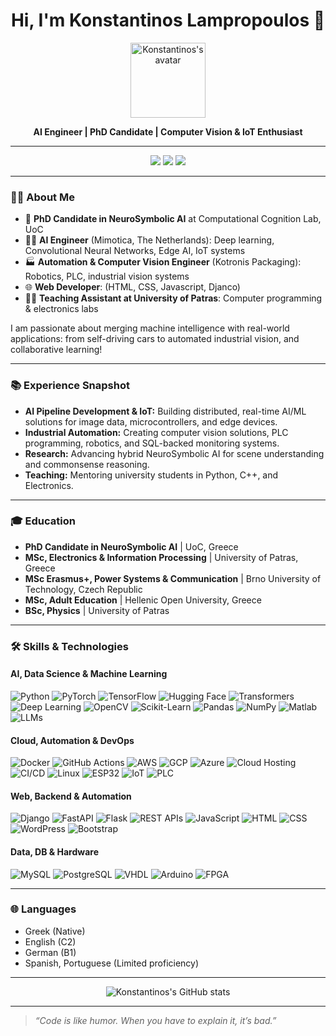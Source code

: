 <!-- README.md for GitHub Profile (konstantinoslamp) -->

<h1 align="center">Hi, I'm Konstantinos Lampropoulos 👋</h1>
<p align="center">
  <img src="https://avatars.githubusercontent.com/u/your-github-id" alt="Konstantinos's avatar" width="120"/>
</p>
<p align="center">
  <b>AI Engineer | PhD Candidate | Computer Vision & IoT Enthusiast</b>
</p>

---

<p align="center">
  <a href="mailto:konstantinoslamprop@gmail.com"><img src="https://img.shields.io/badge/email-D14836?style=for-the-badge&logo=gmail&logoColor=white"/></a>
  <a href="https://linkedin.com/in/konstantinos--lampropoulos"><img src="https://img.shields.io/badge/linkedin-0A66C2?style=for-the-badge&logo=linkedin&logoColor=white"/></a>
  <a href="https://github.com/konstantinoslamp"><img src="https://img.shields.io/badge/github-181717?style=for-the-badge&logo=github&logoColor=white"/></a>
</p>

---

### 👨‍💻 About Me

- 🔭 **PhD Candidate in NeuroSymbolic AI** at Computational Cognition Lab, UoC
- 👨‍💼 **AI Engineer** (Mimotica, The Netherlands): Deep learning, Convolutional Neural Networks, Edge AI, IoT systems
- 🏭 **Automation & Computer Vision Engineer** (Kotronis Packaging): Robotics, PLC, industrial vision systems 
- 🌐 **Web Developer**:  (HTML, CSS, Javascript, Djanco)
- 🧑‍🏫 **Teaching Assistant at University of Patras**: Computer programming & electronics labs

I am passionate about merging machine intelligence with real-world applications: from self-driving cars to automated industrial vision, and collaborative learning!

---


### 📚 Experience Snapshot

- **AI Pipeline Development & IoT:** Building distributed, real-time AI/ML solutions for image data, microcontrollers, and edge devices.
- **Industrial Automation:** Creating computer vision solutions, PLC programming, robotics, and SQL-backed monitoring systems.
- **Research:** Advancing hybrid NeuroSymbolic AI for scene understanding and commonsense reasoning.
- **Teaching:** Mentoring university students in Python, C++, and Electronics.

---

### 🎓 Education

- **PhD Candidate in NeuroSymbolic AI** | UoC, Greece
- **MSc, Electronics & Information Processing** | University of Patras, Greece
- **MSc Erasmus+, Power Systems & Communication** | Brno University of Technology, Czech Republic
- **MSc, Adult Education** | Hellenic Open University, Greece
- **BSc, Physics** | University of Patras

---

### 🛠️ Skills & Technologies

#### **AI, Data Science & Machine Learning**
![Python](https://img.shields.io/badge/Python-3776AB?logo=python&logoColor=white)
![PyTorch](https://img.shields.io/badge/PyTorch-EE4C2C?logo=pytorch&logoColor=white)
![TensorFlow](https://img.shields.io/badge/TensorFlow-FF6F00?logo=tensorflow&logoColor=white)
![Hugging Face](https://img.shields.io/badge/HuggingFace-FFD21F?logo=huggingface&logoColor=black)
![Transformers](https://img.shields.io/badge/Transformers-563d7c?logo=huggingface&logoColor=white)
![Deep Learning](https://img.shields.io/badge/Deep%20Learning-0076A8?logo=deepmind&logoColor=white)
![OpenCV](https://img.shields.io/badge/OpenCV-5C3EE8?logo=opencv&logoColor=white)
![Scikit-Learn](https://img.shields.io/badge/Scikit--Learn-F7931E?logo=scikit-learn&logoColor=white)
![Pandas](https://img.shields.io/badge/Pandas-150458?logo=pandas&logoColor=white)
![NumPy](https://img.shields.io/badge/Numpy-013243?logo=numpy&logoColor=white)
![Matlab](https://img.shields.io/badge/Matlab-0076A8?logo=mathworks&logoColor=white)
![LLMs](https://img.shields.io/badge/LLMs-563d7c?logo=OpenAI&logoColor=white)

#### **Cloud, Automation & DevOps**
![Docker](https://img.shields.io/badge/Docker-2496ED?logo=docker&logoColor=white)
![GitHub Actions](https://img.shields.io/badge/GitHub%20Actions-2088FF?logo=githubactions&logoColor=white)
![AWS](https://img.shields.io/badge/AWS-FF9900?logo=amazonaws&logoColor=white)
![GCP](https://img.shields.io/badge/Google%20Cloud-4285F4?logo=googlecloud&logoColor=white)
![Azure](https://img.shields.io/badge/Azure-0078D4?logo=microsoftazure&logoColor=white)
![Cloud Hosting](https://img.shields.io/badge/Cloud%20Hosting-4285F4?logo=cloudflare&logoColor=white)
![CI/CD](https://img.shields.io/badge/CI/CD-343434?logo=githubactions&logoColor=white)
![Linux](https://img.shields.io/badge/Linux-FCC624?logo=linux&logoColor=black)
![ESP32](https://img.shields.io/badge/ESP32-222324?logo=espressif&logoColor=white)
![IoT](https://img.shields.io/badge/IoT-1E90FF?logo=raspberrypi&logoColor=white)
![PLC](https://img.shields.io/badge/PLC-ffa500?logo=siemens&logoColor=white)

#### **Web, Backend & Automation**
![Django](https://img.shields.io/badge/Django-092E20?logo=django&logoColor=white)
![FastAPI](https://img.shields.io/badge/FastAPI-009688?logo=fastapi&logoColor=white)
![Flask](https://img.shields.io/badge/Flask-000000?logo=flask&logoColor=white)
![REST APIs](https://img.shields.io/badge/REST%20APIs-4A90E2?logo=api&logoColor=white)
![JavaScript](https://img.shields.io/badge/JavaScript-F7DF1E?logo=javascript&logoColor=black)
![HTML](https://img.shields.io/badge/HTML-E34F26?logo=html5&logoColor=white)
![CSS](https://img.shields.io/badge/CSS-1572B6?logo=css3&logoColor=white)
![WordPress](https://img.shields.io/badge/WordPress-21759B?logo=wordpress&logoColor=white)
![Bootstrap](https://img.shields.io/badge/Bootstrap-563D7C?logo=bootstrap&logoColor=white)

#### **Data, DB & Hardware**
![MySQL](https://img.shields.io/badge/MySQL-4479A1?logo=mysql&logoColor=white)
![PostgreSQL](https://img.shields.io/badge/PostgreSQL-4169E1?logo=postgresql&logoColor=white)
![VHDL](https://img.shields.io/badge/VHDL-A020F0?logo=&logoColor=white)
![Arduino](https://img.shields.io/badge/Arduino-00979D?logo=arduino&logoColor=white)
![FPGA](https://img.shields.io/badge/FPGA-123456?logo=&logoColor=white)


---

### 🌐 Languages

- Greek (Native)
- English (C2)
- German (B1)
- Spanish, Portuguese (Limited proficiency)

---

<p align="center">
  <img src="https://github-readme-stats.vercel.app/api?username=konstantinoslamp&show_icons=true&theme=gruvbox" alt="Konstantinos's GitHub stats"/>
</p>

---

> _“Code is like humor. When you have to explain it, it’s bad.”_


